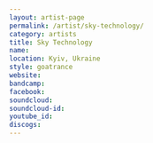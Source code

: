 ```yaml
---
layout: artist-page
permalink: /artist/sky-technology/
category: artists
title: Sky Technology
name: 
location: Kyiv, Ukraine
style: goatrance
website: 
bandcamp: 
facebook: 
soundcloud: 
soundcloud-id: 
youtube_id: 
discogs: 
---
```

